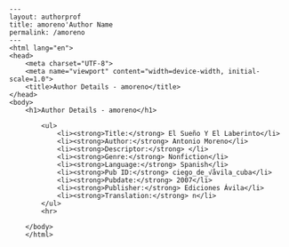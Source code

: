 
    ---
    layout: authorprof
    title: amoreno'Author Name 
    permalink: /amoreno
    ---
    <html lang="en">
    <head>
        <meta charset="UTF-8">
        <meta name="viewport" content="width=device-width, initial-scale=1.0">
        <title>Author Details - amoreno</title>
    </head>
    <body>
        <h1>Author Details - amoreno</h1>
        
            <ul>
                <li><strong>Title:</strong> El Sueño Y El Laberinto</li>
                <li><strong>Author:</strong> Antonio Moreno</li>
                <li><strong>Descriptor:</strong> </li>
                <li><strong>Genre:</strong> Nonfiction</li>
                <li><strong>Language:</strong> Spanish</li>
                <li><strong>Pub ID:</strong> ciego_de_√åvila_cuba</li>
                <li><strong>Pubdate:</strong> 2007</li>
                <li><strong>Publisher:</strong> Ediciones Ávila</li>
                <li><strong>Translation:</strong> n</li>
            </ul>
            <hr>
            
        </body>
        </html>
        